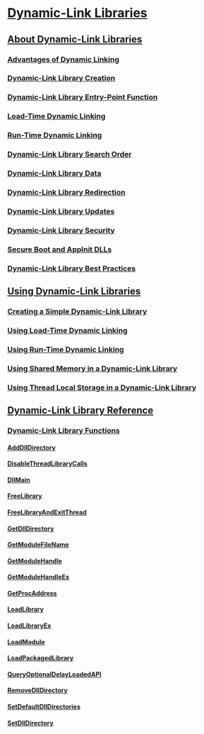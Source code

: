 # [Dynamic-Link Libraries](dynamic-link-libraries.md)
## [About Dynamic-Link Libraries](about-dynamic-link-libraries.md)
### [Advantages of Dynamic Linking](advantages-of-dynamic-linking.md)
### [Dynamic-Link Library Creation](dynamic-link-library-creation.md)
### [Dynamic-Link Library Entry-Point Function](dynamic-link-library-entry-point-function.md)
### [Load-Time Dynamic Linking](load-time-dynamic-linking.md)
### [Run-Time Dynamic Linking](run-time-dynamic-linking.md)
### [Dynamic-Link Library Search Order](dynamic-link-library-search-order.md)
### [Dynamic-Link Library Data](dynamic-link-library-data.md)
### [Dynamic-Link Library Redirection](dynamic-link-library-redirection.md)
### [Dynamic-Link Library Updates](dynamic-link-library-updates.md)
### [Dynamic-Link Library Security](dynamic-link-library-security.md)
### [Secure Boot and AppInit DLLs](secure-boot-and-appinit-dlls.md)
### [Dynamic-Link Library Best Practices](dynamic-link-library-best-practices.md)
## [Using Dynamic-Link Libraries](using-dynamic-link-libraries.md)
### [Creating a Simple Dynamic-Link Library](creating-a-simple-dynamic-link-library.md)
### [Using Load-Time Dynamic Linking](using-load-time-dynamic-linking.md)
### [Using Run-Time Dynamic Linking](using-run-time-dynamic-linking.md)
### [Using Shared Memory in a Dynamic-Link Library](using-shared-memory-in-a-dynamic-link-library.md)
### [Using Thread Local Storage in a Dynamic-Link Library](using-thread-local-storage-in-a-dynamic-link-library.md)
## [Dynamic-Link Library Reference](dynamic-link-library-reference.md)
### [Dynamic-Link Library Functions](dynamic-link-library-functions.md)
#### [AddDllDirectory](/windows/win32/content/LibLoaderAPI/nf-libloaderapi-adddlldirectory?branch=dev)
#### [DisableThreadLibraryCalls](disablethreadlibrarycalls.md)
#### [DllMain](dllmain.md)
#### [FreeLibrary](freelibrary.md)
#### [FreeLibraryAndExitThread](freelibraryandexitthread.md)
#### [GetDllDirectory](/windows/win32/content/WinBase/nf-winbase-getdlldirectorya?branch=dev)
#### [GetModuleFileName](getmodulefilename.md)
#### [GetModuleHandle](getmodulehandle.md)
#### [GetModuleHandleEx](getmodulehandleex.md)
#### [GetProcAddress](getprocaddress.md)
#### [LoadLibrary](loadlibrary.md)
#### [LoadLibraryEx](/windows/win32/content/LibLoaderAPI/nf-libloaderapi-loadlibraryexa?branch=dev)
#### [LoadModule](/windows/win32/content/Winbase/nf-winbase-loadmodule?branch=dev)
#### [LoadPackagedLibrary](/windows/win32/content/Winbase/nf-winbase-loadpackagedlibrary?branch=dev)
#### [QueryOptionalDelayLoadedAPI](/windows/win32/content/libloaderapi2/nf-libloaderapi2-queryoptionaldelayloadedapi?branch=dev)
#### [RemoveDllDirectory](/windows/win32/content/LibLoaderAPI/nf-libloaderapi-removedlldirectory?branch=dev)
#### [SetDefaultDllDirectories](/windows/win32/content/LibLoaderAPI/nf-libloaderapi-setdefaultdlldirectories?branch=dev)
#### [SetDllDirectory](/windows/win32/content/Winbase/nf-winbase-setdlldirectorya?branch=dev)

